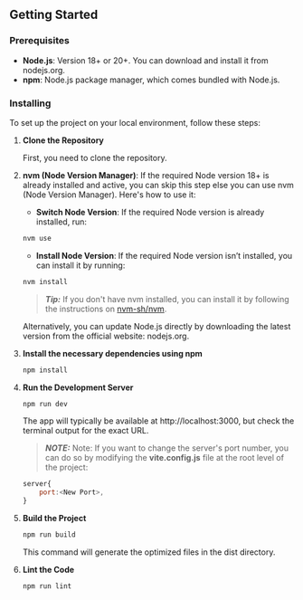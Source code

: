 ## Getting Started

### Prerequisites

-   **Node.js**: Version 18+ or 20+. You can download and install it from nodejs.org.
-   **npm**: Node.js package manager, which comes bundled with Node.js.

### Installing

To set up the project on your local environment, follow these steps:

1. **Clone the Repository**

    First, you need to clone the repository.

2. **nvm (Node Version Manager)**: If the required Node version 18+ is already installed and active, you can skip this step else you can use nvm (Node Version Manager). Here's how to use it:

    - **Switch Node Version**: If the required Node version is already installed, run:

    ```bash
    nvm use
    ```

    - **Install Node Version**: If the required Node version isn’t installed, you can install it by running:

    ```bash
    nvm install
    ```

    > **_Tip:_** If you don't have nvm installed, you can install it by following the instructions on [nvm-sh/nvm](https://github.com/nvm-sh/nvm).

    Alternatively, you can update Node.js directly by downloading the latest version from the official website: nodejs.org.

3. **Install the necessary dependencies using npm**

    ```bash
    npm install
    ```

4. **Run the Development Server**

    ```bash
    npm run dev
    ```

    The app will typically be available at http://localhost:3000, but check the terminal output for the exact URL.

    > **_NOTE:_** Note: If you want to change the server's port number, you can do so by modifying the **vite.config.js**
    > file at the root level of the project:

    ```js
    server{
        port:<New Port>,
    }
    ```

5. **Build the Project**

    ```bash
    npm run build
    ```

    This command will generate the optimized files in the dist directory.

6. **Lint the Code**
    ```bash
    npm run lint
    ```
